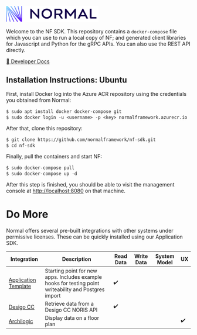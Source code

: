 <img src="logo_nf.png" width="50%"/>

Welcome to the NF SDK.  This repository contains a `docker-compose`
file which you can use to run a local copy of NF; and generated client
libraries for Javascript and Python for the gRPC APIs.  You can also
use the REST API directly.

[🔗  Developer Docs](https://docs2.normal.dev)

Installation Instructions: Ubuntu
-------------------------

First, install Docker
log into the Azure ACR repository using the credentials you obtained from Normal:

```
$ sudo apt install docker docker-compose git
$ sudo docker login -u <username> -p <key> normalframework.azurecr.io
```

After that, clone this repository:

```
$ git clone https://github.com/normalframework/nf-sdk.git
$ cd nf-sdk
```

Finally, pull the containers and start NF:
```
$ sudo docker-compose pull
$ sudo docker-compose up -d
```

After this step is finished, you should be able to visit the
management console at [http://localhost:8080](http://localhost:8080)
on that machine.

Do More
=======

Normal offers several pre-built integrations with other systems under permissive licenses.  These can be quickly installed using our Application SDK.

| Integration | Description | Read Data   | Write Data | System Model |  UX |
| ----------- | ----------- | ----------- | ------------ | - | - |
| [Application Template](https://github.com/normalframework/applications-template) | Starting point for new apps.  Includes example hooks for testing point writeability and Postgres import | ✔️ | | |
| [Desigo CC](https://github.com/normalframework/app-desigocc) | Retrieve data from a Desigo CC NORIS API | ✔️ | | |
| [Archilogic](https://github.com/normalframework/app-archilogic) | Display data on a floor plan | | | | ✔️ | 
